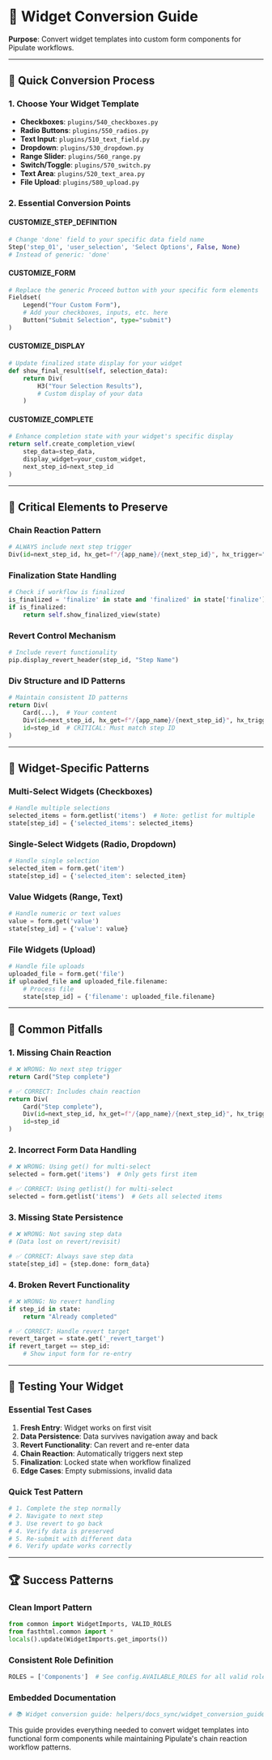 # 🎨 Widget Conversion Guide

**Purpose**: Convert widget templates into custom form components for Pipulate workflows.

---

## 🎯 Quick Conversion Process

### **1. Choose Your Widget Template**
- **Checkboxes**: `plugins/540_checkboxes.py`
- **Radio Buttons**: `plugins/550_radios.py` 
- **Text Input**: `plugins/510_text_field.py`
- **Dropdown**: `plugins/530_dropdown.py`
- **Range Slider**: `plugins/560_range.py`
- **Switch/Toggle**: `plugins/570_switch.py`
- **Text Area**: `plugins/520_text_area.py`
- **File Upload**: `plugins/580_upload.py`

### **2. Essential Conversion Points**

#### **CUSTOMIZE_STEP_DEFINITION**
```python
# Change 'done' field to your specific data field name
Step('step_01', 'user_selection', 'Select Options', False, None)
# Instead of generic: 'done'
```

#### **CUSTOMIZE_FORM**
```python
# Replace the generic Proceed button with your specific form elements
Fieldset(
    Legend("Your Custom Form"),
    # Add your checkboxes, inputs, etc. here
    Button("Submit Selection", type="submit")
)
```

#### **CUSTOMIZE_DISPLAY**
```python
# Update finalized state display for your widget
def show_final_result(self, selection_data):
    return Div(
        H3("Your Selection Results"),
        # Custom display of your data
    )
```

#### **CUSTOMIZE_COMPLETE**
```python
# Enhance completion state with your widget's specific display
return self.create_completion_view(
    step_data=step_data,
    display_widget=your_custom_widget,
    next_step_id=next_step_id
)
```

---

## 🔧 Critical Elements to Preserve

### **Chain Reaction Pattern**
```python
# ALWAYS include next step trigger
Div(id=next_step_id, hx_get=f"/{app_name}/{next_step_id}", hx_trigger="load")
```

### **Finalization State Handling**
```python
# Check if workflow is finalized
is_finalized = 'finalize' in state and 'finalized' in state['finalize']
if is_finalized:
    return self.show_finalized_view(state)
```

### **Revert Control Mechanism**
```python
# Include revert functionality
pip.display_revert_header(step_id, "Step Name")
```

### **Div Structure and ID Patterns**
```python
# Maintain consistent ID patterns
return Div(
    Card(...),  # Your content
    Div(id=next_step_id, hx_get=f"/{app_name}/{next_step_id}", hx_trigger="load"),
    id=step_id  # CRITICAL: Must match step ID
)
```

---

## 🎨 Widget-Specific Patterns

### **Multi-Select Widgets (Checkboxes)**
```python
# Handle multiple selections
selected_items = form.getlist('items')  # Note: getlist for multiple
state[step_id] = {'selected_items': selected_items}
```

### **Single-Select Widgets (Radio, Dropdown)**
```python
# Handle single selection
selected_item = form.get('item')
state[step_id] = {'selected_item': selected_item}
```

### **Value Widgets (Range, Text)**
```python
# Handle numeric or text values
value = form.get('value')
state[step_id] = {'value': value}
```

### **File Widgets (Upload)**
```python
# Handle file uploads
uploaded_file = form.get('file')
if uploaded_file and uploaded_file.filename:
    # Process file
    state[step_id] = {'filename': uploaded_file.filename}
```

---

## 🚨 Common Pitfalls

### **1. Missing Chain Reaction**
```python
# ❌ WRONG: No next step trigger
return Card("Step complete")

# ✅ CORRECT: Includes chain reaction
return Div(
    Card("Step complete"),
    Div(id=next_step_id, hx_get=f"/{app_name}/{next_step_id}", hx_trigger="load"),
    id=step_id
)
```

### **2. Incorrect Form Data Handling**
```python
# ❌ WRONG: Using get() for multi-select
selected = form.get('items')  # Only gets first item

# ✅ CORRECT: Using getlist() for multi-select
selected = form.getlist('items')  # Gets all selected items
```

### **3. Missing State Persistence**
```python
# ❌ WRONG: Not saving step data
# (Data lost on revert/revisit)

# ✅ CORRECT: Always save step data
state[step_id] = {step.done: form_data}
```

### **4. Broken Revert Functionality**
```python
# ❌ WRONG: No revert handling
if step_id in state:
    return "Already completed"

# ✅ CORRECT: Handle revert target
revert_target = state.get('_revert_target')
if revert_target == step_id:
    # Show input form for re-entry
```

---

## 🎯 Testing Your Widget

### **Essential Test Cases**
1. **Fresh Entry**: Widget works on first visit
2. **Data Persistence**: Data survives navigation away and back
3. **Revert Functionality**: Can revert and re-enter data
4. **Chain Reaction**: Automatically triggers next step
5. **Finalization**: Locked state when workflow finalized
6. **Edge Cases**: Empty submissions, invalid data

### **Quick Test Pattern**
```python
# 1. Complete the step normally
# 2. Navigate to next step
# 3. Use revert to go back
# 4. Verify data is preserved
# 5. Re-submit with different data
# 6. Verify update works correctly
```

---

## 🏆 Success Patterns

### **Clean Import Pattern**
```python
from common import WidgetImports, VALID_ROLES
from fasthtml.common import *
locals().update(WidgetImports.get_imports())
```

### **Consistent Role Definition**
```python
ROLES = ['Components']  # See config.AVAILABLE_ROLES for all valid roles
```

### **Embedded Documentation**
```python
# 📚 Widget conversion guide: helpers/docs_sync/widget_conversion_guide.md
```

This guide provides everything needed to convert widget templates into functional form components while maintaining Pipulate's chain reaction workflow patterns. 
